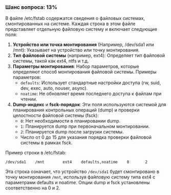 ### Шанс вопроса: 13%

В файле /etc/fstab содержатся сведения о файловых системах, смонтированных на системе. Каждая строка в этом файле представляет отдельную файловую систему и включает следующие поля:

1. **Устройство или точка монтирования** (Например, /dev/sda1 или /mnt): Указывает на устройство или точку монтирования.
2. **Тип файловой системы** (например, ext4): Определяет тип файловой системы, такой как ext4, ntfs и т.д.
3. **Параметры монтирования**: Набор параметров, которые определяют способ монтирования файловой системы. Примеры параметров:
   - `defaults`: Использует стандартные настройки доступа (rw, suid, dev, exec, auto, nouser, async).
   - `noatime`: Не обновляет время последнего доступа к файлам при чтении.
4. **Dump-индекс** и **fsck-порядок**: Эти поля используются системой для планирования контрольных операций (dump) и проверки целостности файловой системы (fsck):
   - `0`: Нет необходимости в планировании dump.
   - `1`: Планируется dump при первоначальном монтировании.
   - `2`: Планируется dump после загрузки системы.
   - Число от 0 до 15 для указания порядка проверки файловой системы в рамках fsck.

Пример строки в /etc/fstab:
```
/dev/sda1    /mnt        ext4    defaults,noatime    0       2
```
Эта строка означает, что устройство `/dev/sda1` будет смонтировано в точку монтирования `/mnt`, используя файловую систему типа ext4 с параметрами defaults и noatime. Опции dump и fsck установлены соответственно на 0 и 2.